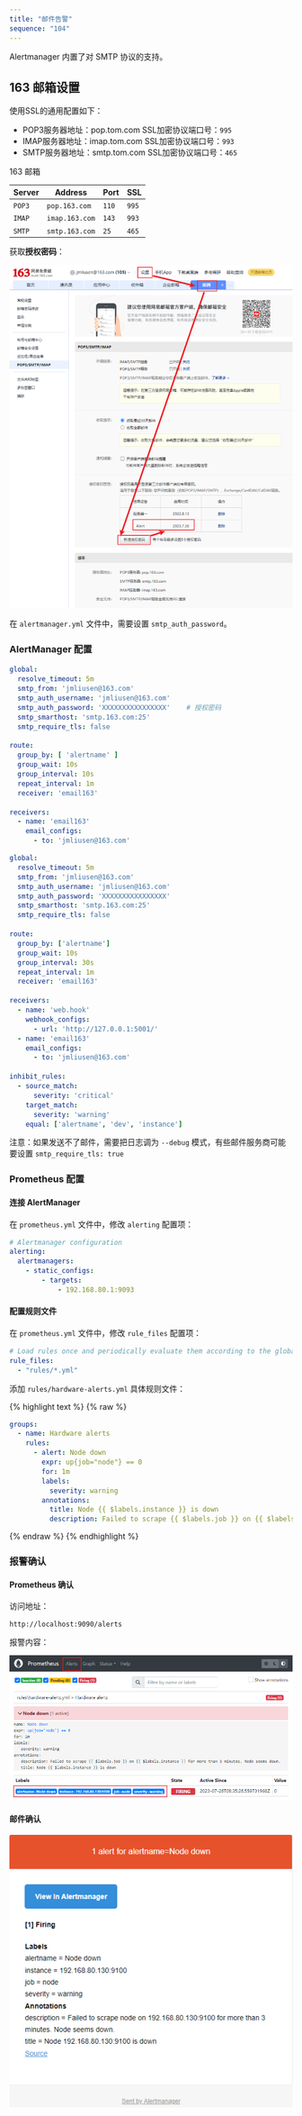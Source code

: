 ```yaml
---
title: "邮件告警"
sequence: "104"
---
```


Alertmanager 内置了对 SMTP 协议的支持。

## 163 邮箱设置

使用SSL的通用配置如下：

- POP3服务器地址：pop.tom.com SSL加密协议端口号：`995`
- IMAP服务器地址：imap.tom.com SSL加密协议端口号：`993`
- SMTP服务器地址：smtp.tom.com SSL加密协议端口号：`465`

163 邮箱

| Server | Address        | Port  | SSL   |
|--------|----------------|-------|-------|
| `POP3` | `pop.163.com`  | `110` | `995` |
| `IMAP` | `imap.163.com` | `143` | `993` |
| `SMTP` | `smtp.163.com` | `25`  | `465` |

获取**授权密码**：

![](/assets/images/email/email-163-auth-password.png)

在 `alertmanager.yml` 文件中，需要设置 `smtp_auth_password`。

### AlertManager 配置

```yaml
global:
  resolve_timeout: 5m
  smtp_from: 'jmliusen@163.com'
  smtp_auth_username: 'jmliusen@163.com'
  smtp_auth_password: 'XXXXXXXXXXXXXXXX'    # 授权密码
  smtp_smarthost: 'smtp.163.com:25'
  smtp_require_tls: false

route:
  group_by: [ 'alertname' ]
  group_wait: 10s
  group_interval: 10s
  repeat_interval: 1m
  receiver: 'email163'

receivers:
  - name: 'email163'
    email_configs:
      - to: 'jmliusen@163.com'
```

```yaml
global:
  resolve_timeout: 5m
  smtp_from: 'jmliusen@163.com'
  smtp_auth_username: 'jmliusen@163.com'
  smtp_auth_password: 'XXXXXXXXXXXXXXXX'
  smtp_smarthost: 'smtp.163.com:25'
  smtp_require_tls: false

route:
  group_by: ['alertname']
  group_wait: 10s
  group_interval: 30s
  repeat_interval: 1m
  receiver: 'email163'

receivers:
  - name: 'web.hook'
    webhook_configs:
      - url: 'http://127.0.0.1:5001/'
  - name: 'email163'
    email_configs:
      - to: 'jmliusen@163.com'

inhibit_rules:
  - source_match:
      severity: 'critical'
    target_match:
      severity: 'warning'
    equal: ['alertname', 'dev', 'instance']
```

注意：如果发送不了邮件，需要把日志调为 `--debug` 模式，有些邮件服务商可能要设置 `smtp_require_tls: true`

### Prometheus 配置

#### 连接 AlertManager

在 `prometheus.yml` 文件中，修改 `alerting` 配置项：

```yaml
# Alertmanager configuration
alerting:
  alertmanagers:
    - static_configs:
        - targets:
            - 192.168.80.1:9093
```

#### 配置规则文件

在 `prometheus.yml` 文件中，修改 `rule_files` 配置项：

```yaml
# Load rules once and periodically evaluate them according to the global 'evaluation_interval'.
rule_files:
  - "rules/*.yml"
```

添加 `rules/hardware-alerts.yml` 具体规则文件：

{% highlight text %}
{% raw %}
```yaml
groups:
  - name: Hardware alerts
    rules:
      - alert: Node down
        expr: up{job="node"} == 0
        for: 1m
        labels:
          severity: warning
        annotations:
          title: Node {{ $labels.instance }} is down
          description: Failed to scrape {{ $labels.job }} on {{ $labels.instance }} for more than 3 minutes. Node seems down.
```
{% endraw %}
{% endhighlight %}

### 报警确认

#### Prometheus 确认

访问地址：

```text
http://localhost:9090/alerts
```

报警内容：

![](/assets/images/prometheus/prometheus-alerts-node-down-example.png)

#### 邮件确认

![](/assets/images/email/email-letter-prometheus-alert-manager.png)


